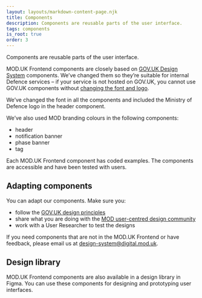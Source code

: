 ```yaml
---
layout: layouts/markdown-content-page.njk
title: Components
description: Components are reusable parts of the user interface.
tags: components
is_root: true
order: 3
---
```


Components are reusable parts of the user interface.

MOD.UK Frontend components are closely based on
[GOV.UK Design System](https://design-system.service.gov.uk/) components. We’ve
changed them so they’re suitable for internal Defence services – if your service
is not hosted on GOV.UK, you cannot use GOV.UK components without
[changing the font and logo](https://www.gov.uk/service-manual/design/making-your-service-look-like-govuk#if-your-service-isnt-on-govuk). 

We’ve changed the font in all the components and included the Ministry of
Defence logo in the header component.

We’ve also used MOD branding colours in the following components:

- header
- notification banner
- phase banner
- tag

Each MOD.UK Frontend component has coded examples. The components are accessible
and have been tested with users.

## Adapting components

You can adapt our components. Make sure you:

- follow the
  [GOV.UK design principles](https://www.gov.uk/guidance/government-design-principles/)
- share what you are doing with the
  [MOD user-centred design community](https://servicemanual.digital.mod.uk/your-community/user-centred-design/)
- work with a User Researcher to test the designs

If you need components that are not in the MOD.UK Frontend or have feedback,
please email us at
[design-system@digital.mod.uk](mailto:design-system@digital.mod.uk).

## Design library

MOD.UK Frontend components are also available in a design library in Figma. You
can use these components for designing and prototyping user interfaces.
